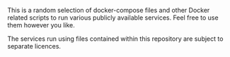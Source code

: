 This is a random selection of docker-compose files and other Docker related scripts to run various publicly available services.
Feel free to use them however you like.

The services run using files contained within this repository are subject to separate licences.
